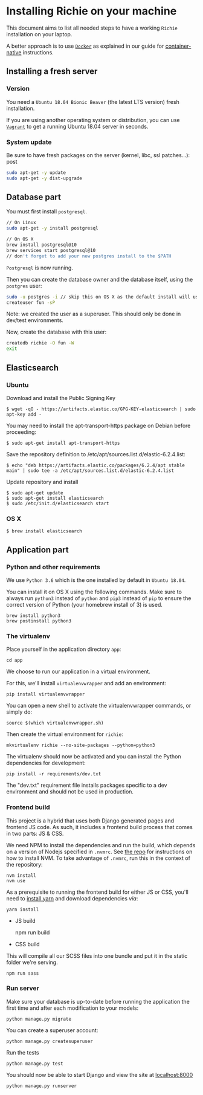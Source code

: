 # Installing Richie on your machine

This document aims to list all needed steps to have a working `Richie` installation on your laptop.

A better approach is to use [`Docker`](https://docs.docker.com) as explained in our
guide for [container-native](../README.md) instructions.


## Installing a fresh server

### Version

You need a `Ubuntu 18.04 Bionic Beaver` (the latest LTS version) fresh installation.

If you are using another operating system or distribution, you can use [`Vagrant`](https://docs.vagrantup.com/v2/getting-started/index.html) to get a running Ubuntu 18.04 server in
seconds.


### System update

Be sure to have fresh packages on the server (kernel, libc, ssl patches...):
post
```sh
sudo apt-get -y update
sudo apt-get -y dist-upgrade
```


## Database part

You must first install `postgresql`.

```sh
// On Linux
sudo apt-get -y install postgresql

// On OS X
brew install postgresql@10
brew services start postgresql@10
// don't forget to add your new postgres install to the $PATH
```

`Postgresql` is now running.

Then you can create the database owner and the database itself, using the `postgres` user:

```sh
sudo -u postgres -i // skip this on OS X as the default install will use your local user
createuser fun -sP
```

Note: we created the user as a superuser. This should only be done in dev/test environments.

Now, create the database with this user:

```sh
createdb richie -O fun -W
exit
```

## Elasticsearch

### Ubuntu

Download and install the Public Signing Key

    $ wget -qO - https://artifacts.elastic.co/GPG-KEY-elasticsearch | sudo apt-key add -

You may need to install the apt-transport-https package on Debian before proceeding:

    $ sudo apt-get install apt-transport-https

Save the repository definition to /etc/apt/sources.list.d/elastic-6.2.4.list:

    $ echo "deb https://artifacts.elastic.co/packages/6.2.4/apt stable main" | sudo tee -a /etc/apt/sources.list.d/elastic-6.2.4.list

Update repository and install

    $ sudo apt-get update
    $ sudo apt-get install elasticsearch
    $ sudo /etc/init.d/elasticsearch start


### OS X

    $ brew install elasticsearch


## Application part

### Python and other requirements

We use `Python 3.6` which is the one installed by default in `Ubuntu 18.04`.

You can install it on OS X using the following commands. Make sure to always run `python3` instead
of `python` and `pip3` instead of `pip` to ensure the correct version of Python (your homebrew
install of 3) is used.

```
brew install python3
brew postinstall python3
```


### The virtualenv

Place yourself in the application directory `app`:

    cd app

We choose to run our application in a virtual environment.

For this, we'll install `virtualenvwrapper` and add an environment:

    pip install virtualenvwrapper

You can open a new shell to activate the virtualenvwrapper commands, or simply do:

    source $(which virtualenvwrapper.sh)

Then create the virtual environment for `richie`:

    mkvirtualenv richie --no-site-packages --python=python3

The virtualenv should now be activated and you can install the Python dependencies for development:

    pip install -r requirements/dev.txt

The "dev.txt" requirement file installs packages specific to a dev environment and should not be
used in production.


### Frontend build

This project is a hybrid that uses both Django generated pages and frontend JS code. As such, it
includes a frontend build process that comes in two parts: JS & CSS.

We need NPM to install the dependencies and run the build, which depends on a version of Nodejs 
specified in `.nvmrc`. See [the repo](https://github.com/creationix/nvm) for instructions on how
to install NVM. To take advantage of `.nvmrc`, run this in the context of the repository:

    nvm install
    nvm use

As a prerequisite to running the frontend build for either JS or CSS, you'll need to [install yarn](https://yarnpkg.com/lang/en/docs/install/) and download dependencies _via_:

    yarn install

- JS build

    npm run build

- CSS build

This will compile all our SCSS files into one bundle and put it in the static folder we're serving.

    npm run sass


### Run server

Make sure your database is up-to-date before running the application the first time and after each
modification to your models:

    python manage.py migrate

You can create a superuser account:

    python manage.py createsuperuser

Run the tests

    python manage.py test

You should now be able to start Django and view the site at [localhost:8000](http://localhost:8000)

    python manage.py runserver
